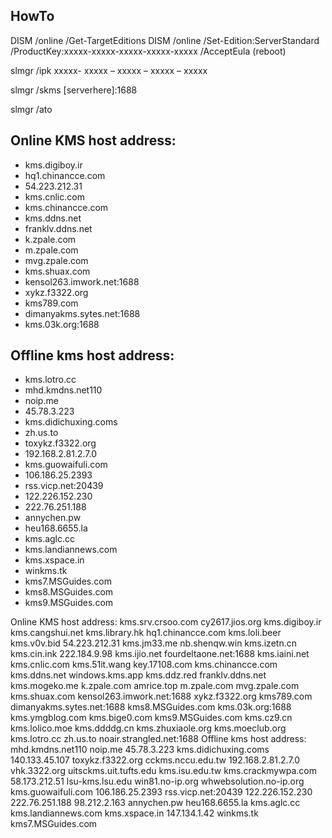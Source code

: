 ## HowTo

DISM /online /Get-TargetEditions
DISM /online /Set-Edition:ServerStandard /ProductKey:xxxxx-xxxxx-xxxxx-xxxxx-xxxxx /AcceptEula
(reboot)

slmgr /ipk ххххх- ххххх – ххххх – ххххх – ххххх

slmgr /skms [serverhere]:1688

slmgr /ato


Online KMS host address:
--------
* kms.digiboy.ir
* hq1.chinancce.com
* 54.223.212.31
* kms.cnlic.com
* kms.chinancce.com
* kms.ddns.net
* franklv.ddns.net
* k.zpale.com
* m.zpale.com
* mvg.zpale.com
* kms.shuax.com
* kensol263.imwork.net:1688
* xykz.f3322.org
* kms789.com
* dimanyakms.sytes.net:1688
* kms.03k.org:1688



Offline kms host address:
--------
* kms.lotro.cc
* mhd.kmdns.net110
* noip.me
* 45.78.3.223
* kms.didichuxing.coms
* zh.us.to
* toxykz.f3322.org
* 192.168.2.81.2.7.0
* kms.guowaifuli.com
* 106.186.25.2393
* rss.vicp.net:20439
* 122.226.152.230
* 222.76.251.188
* annychen.pw
* heu168.6655.la
* kms.aglc.cc
* kms.landiannews.com
* kms.xspace.in
* winkms.tk
* kms7.MSGuides.com
* kms8.MSGuides.com
* kms9.MSGuides.com
 
 Online KMS host address:
kms.srv.crsoo.com
cy2617.jios.org
kms.digiboy.ir
kms.cangshui.net
kms.library.hk
hq1.chinancce.com
kms.loli.beer
kms.v0v.bid
54.223.212.31
kms.jm33.me
nb.shenqw.win
kms.izetn.cn
kms.cin.ink
222.184.9.98
kms.ijio.net
fourdeltaone.net:1688
kms.iaini.net
kms.cnlic.com
kms.51it.wang
key.17108.com
kms.chinancce.com
kms.ddns.net
windows.kms.app
kms.ddz.red
franklv.ddns.net
kms.mogeko.me
k.zpale.com
amrice.top
m.zpale.com
mvg.zpale.com
kms.shuax.com
kensol263.imwork.net:1688
xykz.f3322.org
kms789.com
dimanyakms.sytes.net:1688
kms8.MSGuides.com
kms.03k.org:1688
kms.ymgblog.com
kms.bige0.com
kms9.MSGuides.com
kms.cz9.cn
kms.lolico.moe
kms.ddddg.cn
kms.zhuxiaole.org
kms.moeclub.org
kms.lotro.cc
zh.us.to
noair.strangled.net:1688
Offline kms host address:
mhd.kmdns.net110
noip.me
45.78.3.223
kms.didichuxing.coms
140.133.45.107
toxykz.f3322.org
cckms.nccu.edu.tw
192.168.2.81.2.7.0
vhk.3322.org
uitsckms.uit.tufts.edu
kms.isu.edu.tw
kms.crackmywpa.com
58.173.212.51
lsu-kms.lsu.edu
win81.no-ip.org
whwebsolution.no-ip.org
kms.guowaifuli.com
106.186.25.2393
rss.vicp.net:20439
122.226.152.230
222.76.251.188
98.212.2.163
annychen.pw
heu168.6655.la
kms.aglc.cc
kms.landiannews.com
kms.xspace.in
147.134.1.42
winkms.tk
kms7.MSGuides.com
